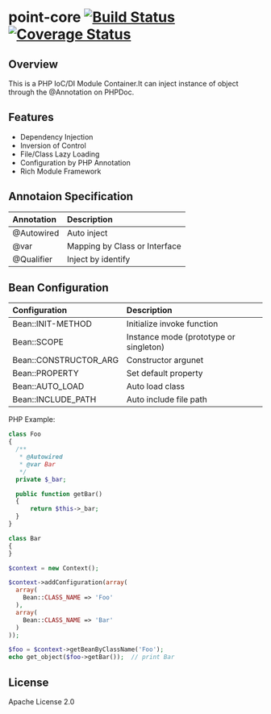 # point-core [![Build Status](https://travis-ci.org/samejack/point-core.svg?branch=master)](https://travis-ci.org/samejack/point-core) [![Coverage Status](https://coveralls.io/repos/samejack/point-core/badge.svg?branch=master)](https://coveralls.io/r/samejack/point-core?branch=master)

## Overview
This is a PHP IoC/DI Module Container.It can inject instance of object through the @Annotation on PHPDoc.

## Features
* Dependency Injection
* Inversion of Control
* File/Class Lazy Loading
* Configuration by PHP Annotation
* Rich Module Framework

## Annotaion Specification
| Annotation          | Description                |
| :-------------      | :-------------             |
| @Autowired          | Auto inject                |
| @var                | Mapping by Class or Interface |
| @Qualifier          | Inject by identify         |

## Bean Configuration
| Configuration       | Description                |
| :-------------      | :-------------             |
| Bean::INIT-METHOD         | Initialize invoke function |
| Bean::SCOPE               | Instance mode (prototype or singleton) |
| Bean::CONSTRUCTOR_ARG     | Constructor argunet        |
| Bean::PROPERTY            | Set default property       |
| Bean::AUTO_LOAD           | Auto load class            |
| Bean::INCLUDE_PATH        | Auto include file path     |


PHP Example:
```php
class Foo
{
  /**
   * @Autowired
   * @var Bar
   */
  private $_bar;

  public function getBar()
  {
      return $this->_bar;
  }
}

class Bar
{
}

$context = new Context();

$context->addConfiguration(array(
  array(
    Bean::CLASS_NAME => 'Foo'
  ),
  array(
    Bean::CLASS_NAME => 'Bar'
  )
));

$foo = $context->getBeanByClassName('Foo');
echo get_object($foo->getBar());  // print Bar
```

## License
Apache License 2.0
